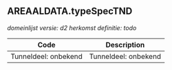 ## AREAALDATA.typeSpecTND

*domeinlijst versie: d2* *herkomst definitie: todo*

 |Code |Description	|
|	---	|	---	|
| Tunneldeel: onbekend | Tunneldeel: onbekend |
